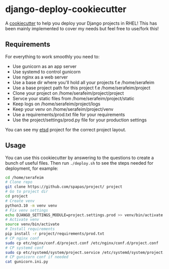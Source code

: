 # django-deploy-cookiecutter

A [cookiecutter](https://cookiecutter.readthedocs.io/en/stable/) to help you deploy your Django projects in RHEL! This has been mainly implemented to cover my needs but feel free to use/fork this!

## Requirements

For everything to work smoothly you need to:

* Use gunicorn as an app server
* Use systemd to control gunicorn
* Use nginx as a web server
* Use a base dir where you'll hold all your projects f.e /home/serafeim
* Use a base project path for this project f.e /home/serafeim/project
* Clone your project on /home/serafeim/project/project
* Servce your static files from /home/serafeim/project/static
* Keep logs on /home/serafeim/project/logs
* Keep your venv on /home/serafeim/project/venv
* Use a requirements/prod.txt file for your requirements
* Use the project/settings/prod.py file for your production settings

You can see my [etsd](https://github.com/spapas/etsd) project for the correct project layout.


## Usage

You can use this cookiecutter by answering to the questions to create a bunch of useful files. Then run `./deploy.sh` to see the steps needed for deployment, for example:

```bash
cd /home/serafeim
# Clone repo
git clone https://github.com/spapas/project/ project
# Go to project dir
cd project
# Create venv
python3.10 -m venv venv
# Fix venv settings
echo DJANGO_SETTINGS_MODULE=project.settings.prod >> venv/bin/activate
# Activate venv
source venv/bin/activate
# Install requirements
pip install -r project/requirements/prod.txt
# CP nginx conf
sudo cp etc/nginx/conf.d/project.conf /etc/nginx/conf.d/project.conf
# CP systemd conf
sudo cp etc/systemd/system/project.service /etc/systemd/system/project.service
# CP gunicorn conf if needed
cat gunicorn.ini.py
```